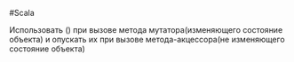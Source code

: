 #Scala 

Использовать () при вызове метода мутатора(изменяющего состояние объекта)
и опускать их при вызове метода-акцессора(не изменяющего состояние объекта)

